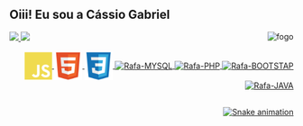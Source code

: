 ## Oiii! Eu sou a Cássio Gabriel
 <div>
  <a align="right" href="https://github.com/Ninguem2k">
  <img  height="25%" src="https://github-readme-stats.vercel.app/api?username=Ninguem2k&show_icons=true&theme=dracula&include_all_commits=true&count_private=true"/>
  <img height="25%" src="https://github-readme-stats.vercel.app/api/top-langs/?username=Ninguem2k&layout=compact&langs_count=7&theme=dracula"/>
     <img align="right"  alt="fogo" src="https://i.kym-cdn.com/photos/images/newsfeed/000/228/791/632.gif">
</div>
<div style="display: inline_block"><br>
  <img align="center" alt="Rafa-Js" height="50" width="50" src="https://raw.githubusercontent.com/devicons/devicon/master/icons/javascript/javascript-plain.svg">
  <img align="center" alt="Rafa-HTML" height="50" width="50" src="https://raw.githubusercontent.com/devicons/devicon/master/icons/html5/html5-original.svg">
  <img align="center" alt="Rafa-CSS" height="50" width="50" src="https://raw.githubusercontent.com/devicons/devicon/master/icons/css3/css3-original.svg">
  <img align="center" alt="Rafa-MYSQL" height="30" width="50"  src="https://cdn.jsdelivr.net/gh/devicons/devicon/icons/mysql/mysql-original.svg" />
  <img align="center" alt="Rafa-PHP" height="50" width="50" src="https://cdn.jsdelivr.net/gh/devicons/devicon/icons/php/php-original.svg" />
  <img align="center" alt="Rafa-BOOTSTAP" height="50" width="50" src="https://cdn.jsdelivr.net/gh/devicons/devicon/icons/bootstrap/bootstrap-original.svg" />
  <img align="center" alt="Rafa-JAVA" height="50" width="50" src="https://icongr.am/devicon/java-original.svg?size=128&color=currentColor">

</div>
  
  ##
 
<div> 
 
  ![Snake animation](https://github.com/Ninguem2k/Ninguem2k/blob/output/github-contribution-grid-snake.svg)
 
</div>
